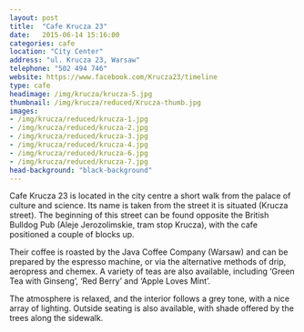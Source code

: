 ```yaml
---
layout: post
title:  "Cafe Krucza 23"
date:   2015-06-14 15:16:00
categories: cafe
location: "City Center"
address: "ul. Krucza 23, Warsaw"
telephone: "502 494 746"
website: https://www.facebook.com/Krucza23/timeline
type: cafe
headimage: /img/krucza/krucza-5.jpg
thumbnail: /img/krucza/reduced/Krucza-thumb.jpg
images:
- /img/krucza/reduced/krucza-1.jpg
- /img/krucza/reduced/krucza-2.jpg
- /img/krucza/reduced/krucza-3.jpg
- /img/krucza/reduced/krucza-4.jpg
- /img/krucza/reduced/krucza-6.jpg
- /img/krucza/reduced/krucza-7.jpg
head-background: "black-background"
---
```


Cafe Krucza 23 is located in the city centre a short walk from the palace of culture and science. Its name is taken from the street it is situated (Krucza street). The beginning of this street can be found opposite the British Bulldog Pub (Aleje Jerozolimskie, tram stop Krucza), with the cafe positioned a couple of blocks up.

Their coffee is roasted by the Java Coffee Company (Warsaw) and can be prepared by the espresso machine, or via the alternative methods of drip, aeropress and chemex. A variety of teas are also available, including ‘Green Tea with Ginseng’, ‘Red Berry’ and ‘Apple Loves Mint’.

The atmosphere is relaxed, and the interior follows a grey tone, with a nice array of lighting. Outside seating is also available, with shade offered by the trees along the sidewalk.